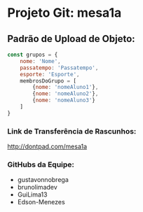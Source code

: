 # Projeto Git: mesa1a

## Padrão de Upload de Objeto:

```javascript
const grupos = {
    nome: 'Nome',
    passatempo: 'Passatempo',
    esporte: 'Esporte',
    membrosDoGrupo = [
        {nome: 'nomeAluno1'},
        {nome: 'nomeAluno2'},
        {nome: 'nomeAluno3'}
    ]
}
```

### Link de Transferência de Rascunhos:
http://dontpad.com/mesa1a


### GitHubs da Equipe:

- gustavonnobrega
- brunolimadev
- GuiLima13
- Edson-Menezes
